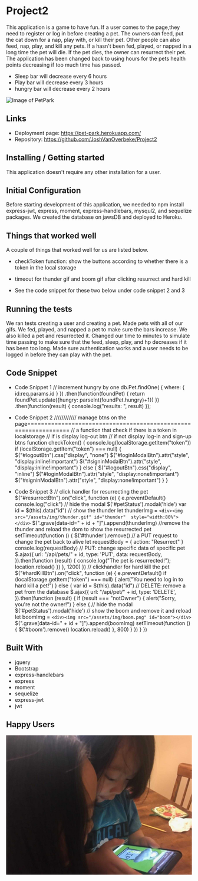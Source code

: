 # Project2
This application is a game to have fun.  If a user comes to the page,they need to register or log in before creating a pet.  The owners can feed, put the cat down for a nap, play with, or kill their pet. Other people can also feed, nap, play, and kill any pets. If a hasn't been fed, played, or napped in a long time the pet will die.  If the pet dies, the owner can resurrect their pet.  The application has been changed back to using hours for the pets health points decreasing if too much time has passed.  

* Sleep bar will decrease every 6 hours
* Play bar will decrease every 3 hours
* hungry bar will decrease every 2 hours

![Image of PetPark](https://github.com/JoshVanOverbeke/Project2/blob/master/public/assets/img/petpark.gif)

## Links

- Deployment page: https://pet-park.herokuapp.com/
- Repository: https://github.com/JoshVanOverbeke/Project2

## Installing / Getting started

This application doesn't require any other installation for a user.

## Initial Configuration

Before starting development of this application, we needed to npm install express-jwt, express, moment, express-handlebars, mysqul2, and sequelize packages. We created the database on jawsDB and deployed to Heroku.

## Things that worked well

A couple of things that worked well for us are listed below.
* checkToken function: show the buttons according to whether there is a token in the local storage

* timeout for thunder gif and boom gif after clicking resurrect and hard kill

* See the code snippet for these two below under code snippet 2 and 3

## Running the tests

We ran tests creating a user and creating a pet.  Made pets with all of our gifs. We fed, played, and napped a pet to make sure the bars increase.  We also killed a pet and resurrected it.  Changed our time to minutes to simulate time passing to make sure that the feed, sleep, play, and hp decreases if it has been too long.  Made sure authentication works and a user needs to be logged in before they can play with the pet.  

## Code Snippet

* Code Snippet 1
// increment hungry by one
     db.Pet.findOne(
        {
            where: {
                id:req.params.id
            }
        })
        .then(function(foundPet) {
        return foundPet.update({hungry: parseInt(foundPet.hungry)+1})
        })
        .then(function(result) {
        console.log("results: ", result)
        });

* Code Snippet 2
//////////// manage btns on the page================================================================
// a function that check if there is a token in localstorage
// if is display log-out btn
// if not display log-in and sign-up btns
function checkToken() {
    console.log(localStorage.getItem("token"))
    if (localStorage.getItem("token") === null) {
        $("#logoutBtn").css("display", "none")
        $("#loginModalBtn").attr("style", "display:inline!important")
        $("#signinModalBtn").attr("style", "display:inline!important")
    } else {
        $("#logoutBtn").css("display", "inline")
        $("#loginModalBtn").attr("style", "display:none!important")
        $("#signinModalBtn").attr("style", "display:none!important")
    }
}

* Code Snippet 3
// click handler for resurrecting the pet
    $("#resurrectBtn").on("click", function (e) {
        e.preventDefault()
        console.log("click")
        // hide the modal
        $('#petStatus').modal('hide')
        var id = $(this).data("id")
        // show the thunder
        let thunderImg = `<div><img src="/assets/img/thunder.gif" id="thunder"  style="width:80%"></div>`
        $(".grave[data-id=" + id + "]").append(thunderImg)
        //remove the thunder and reload the dom to show the resurrected pet
        setTimeout(function () {
            $('#thunder').remove()
            // a PUT request to change the pet back to alive
            let requestBody = {
                action: "Resurrect"
            }
            console.log(requestBody)
            // PUT: change specific data of specific pet
            $.ajax({
                url: "/api/pets/" + id,
                type: 'PUT',
                data: requestBody,
            }).then(function (result) {
                console.log("The pet is resurrected!");
                location.reload()
            })
        }, 1200)
    })
    // clickhandler for hard kill the pet
    $("#hardKillBtn").on("click", function (e) {
        e.preventDefault()
        if (localStorage.getItem("token") === null) {
            alert("You need to log in to hard kill a pet!")
        } else {
            var id = $(this).data("id")
            // DELETE: remove a pet from the database
            $.ajax({
                url: "/api/pet/" + id,
                type: 'DELETE',
            }).then(function (result) {
                if (result === "notOwner") {
                    alert("Sorry, you're not the owner!")
                } else {
                    // hide the modal
                    $('#petStatus').modal('hide')
                    // show the boom and remove it and reload
                    let boomImg = `<div><img src="/assets/img/boom.png" id="boom"></div>`
                    $(".grave[data-id=" + id + "]").append(boomImg)
                    setTimeout(function () {
                        $('#boom').remove()
                        location.reload()
                    }, 800)
                }
            })
        }
    })

## Built With
* jquery
* Bootstrap
* express-handlebars
* express
* moment
* sequelize
* express-jwt
* jwt

## Happy Users

![Image of PetPark](https://github.com/JoshVanOverbeke/Project2/blob/master/public/assets/img/happyusers.jpeg)